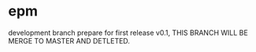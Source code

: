 # epm

development branch prepare for first release v0.1, THIS BRANCH WILL BE MERGE TO MASTER AND DETLETED.
